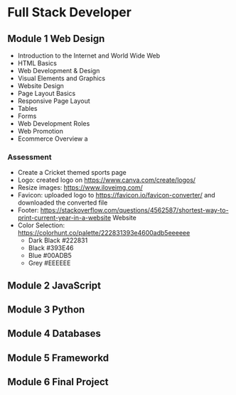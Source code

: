 # Full Stack Developer
## Module 1 Web Design
- Introduction to the Internet and World Wide Web
- HTML Basics
- Web Development & Design
- Visual Elements and Graphics
- Website Design
- Page Layout Basics
- Responsive Page Layout
- Tables
- Forms
- Web Development Roles
- Web Promotion
- Ecommerce Overview
a
### Assessment
- Create a Cricket themed sports page 
- Logo: created logo on https://www.canva.com/create/logos/
- Resize images: https://www.iloveimg.com/
- Favicon: uploaded logo to https://favicon.io/favicon-converter/ and downloaded the converted file
- Footer: https://stackoverflow.com/questions/4562587/shortest-way-to-print-current-year-in-a-website
Website
- Color Selection: https://colorhunt.co/palette/222831393e4600adb5eeeeee
  - Dark Black #222831
  - Black #393E46
  - Blue #00ADB5
  - Grey #EEEEEE
## Module 2 JavaScript
## Module 3 Python
## Module 4 Databases
## Module 5 Frameworkd
## Module 6 Final Project